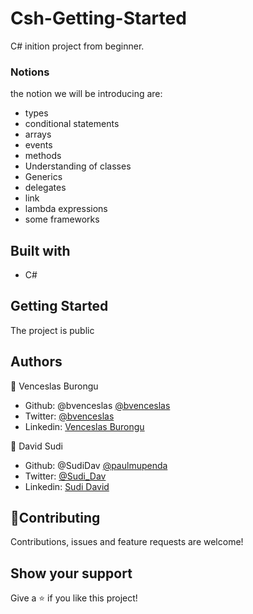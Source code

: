 # Csh-Getting-Started

C# inition project from beginner.

### Notions

the notion we will be introducing are:

- types
- conditional statements
- arrays
- events
- methods 
- Understanding of classes
- Generics
- delegates
- link
- lambda expressions
- some frameworks

## Built with

- C# 

## Getting Started

The project is public

## Authors

👤 Venceslas Burongu

- Github: @bvenceslas [@bvenceslas](https://github.com/bvenceslas)
- Twitter: [@bvenceslas](https://twitter.com/bvenceslas)
- Linkedin: [Venceslas Burongu](https://www.linkedin.com/in/venceslas-burongu-8271b519a/)

👤 David Sudi

- Github: @SudiDav [@paulmupenda](https://github.com/SudiDav)
- Twitter: [@Sudi_Dav](https://twitter.com/Sudi_Dav)
- Linkedin: [Sudi David](https://www.linkedin.com/in/sudi-david-5887b5102/)


## 🤝Contributing

Contributions, issues and feature requests are welcome!

## Show your support

Give a ⭐️ if you like this project!

